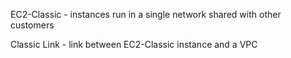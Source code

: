 EC2-Classic - instances run in a single network shared with other customers

Classic Link - link between EC2-Classic instance and a VPC